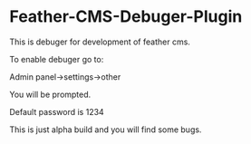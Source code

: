 # Feather-CMS-Debuger-Plugin

This is debuger for development of feather cms.

To enable debuger go to:

Admin panel->settings->other

You will be prompted.

Default password is 1234

This is just alpha build and you will find some bugs.
